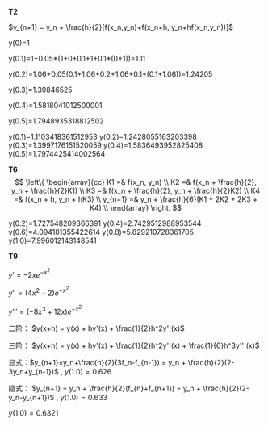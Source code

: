 **T2**

$y_{n+1} = y_n + \frac{h}{2}[f(x_n,y_n)+f(x_n+h, y_n+hf(x_n,y_n))]$

y(0)=1

y(0.1)=1+0.05*(1+0+0.1+1+0.1*(0+1))=1.11

y(0.2)=1.06+0.05(0.1+1.06+0.2+1.06+0.1*(0.1+1.06))=1.24205

y(0.3)=1.39846525

y(0.4)=1.5818041012500001

y(0.5)=1.7948935318812502



y(0.1)=1.1103418361512953
y(0.2)=1.2428055163203398
y(0.3)=1.3997176151520059
y(0.4)=1.5836493952825408
y(0.5)=1.7974425414002564



**T6**
$$
\left\{
	\begin{array}{cc}
		K1 =& f(x_n, y_n) \\
		K2 =& f(x_n + \frac{h}{2}, y_n + \frac{h}{2}K1) \\
		K3 =& f(x_n + \frac{h}{2}, y_n + \frac{h}{2}K2) \\
		K4 =& f(x_n + h, y_n + hK3) \\
		y_{n+1} =& y_n + \frac{h}{6}(K1 + 2K2 + 2K3 + K4) \\
	\end{array}
\right.
$$


y(0.2)=1.727548209366391
y(0.4)=2.7429512988953544
y(0.6)=4.094181355422614
y(0.8)=5.829210728361705
y(1.0)=7.996012143148541



**T9**

$y' = -2xe^{-x^2}$ 

$y'' = (4x^2-2)e^{-x^2}$

$y''' = (-8x^3+12x)e^{-x^2}$ 

二阶： $y(x+h) = y(x) + hy'(x) + \frac{1}{2}h^2y''(x)$ 

三阶： $y(x+h) = y(x) + hy'(x) + \frac{1}{2}h^2y''(x) + \frac{1}{6}h^3y'''(x)$ 



显式：$y_{n+1}=y_n+\frac{h}{2}(3f_n-f_{n-1}) = y_n + \frac{h}{2}(2-3y_n+y_{n-1})$  , $y(1.0)=0.626$

隐式： $y_{n+1} = y_n + \frac{h}{2}(f_{n}+f_{n+1}) = y_n + \frac{h}{2}(2-y_n-y_{n+1})$     , $y(1.0)=0.633$

$y(1.0)=0.6321$

 















